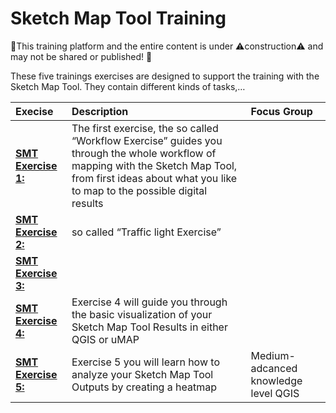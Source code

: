 # Sketch Map Tool Training
🚧This training platform and the entire content is under ⚠️construction⚠️ and may not be shared or published! 🚧

These five trainings exercises are designed to support the training with the Sketch Map Tool. They contain different kinds of tasks,… 


| Execise| Description |Focus Group | 
| :-------------------- | :----------------- |:----------------- |
| __[SMT Exercise 1:](/content/Mobile_Data_collection/en_SMT_ex1_.md)__ | The first exercise, the so called “Workflow Exercise” guides you through the whole workflow of mapping with the Sketch Map Tool, from first ideas about what you like to map to the possible digital results | | 
| __[SMT Exercise 2:](/content/Mobile_Data_collection/en_SMT_ex2_.md)__  | so called “Traffic light Exercise” | | 
| __[SMT Exercise 3:](/content/Mobile_Data_collection/en_SMT_ex3_.md)__|  | | 
| __[SMT Exercise 4:](/content/Mobile_Data_collection/en_SMT_ex4_.md)__ | Exercise 4 will guide you through the basic visualization of your Sketch Map Tool Results in either QGIS or uMAP| | 
| __[SMT Exercise 5:](/content/Mobile_Data_collection/en_SMT_ex5_.md)__| Exercise 5 you will learn how to analyze your Sketch Map Tool Outputs by creating a heatmap |Medium-adcanced knowledge level QGIS | 




